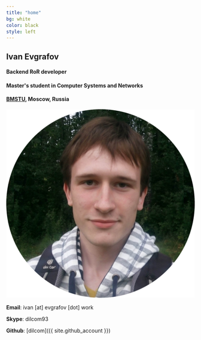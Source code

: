 ```yaml
---
title: "home"
bg: white
color: black
style: left
---
```

## Ivan Evgrafov

#### Backend RoR developer

#### Master's student in Computer Systems and Networks

#### [BMSTU](http://www.bmstu.ru/), Moscow, Russia

<img class="photo-circle-shadow photo-align-right" src="img/photo.jpg" />

<i class="fa fa-envelope fa-lg fa-fw"></i> **Email**: ivan [at] evgrafov [dot] work

<i class="fa fa-skype fa-lg fa-fw"></i> **Skype**: dilcom93

<i class="fa fa-github fa-lg fa-fw"></i> **Github**: [dilcom]({{ site.github_account }})
